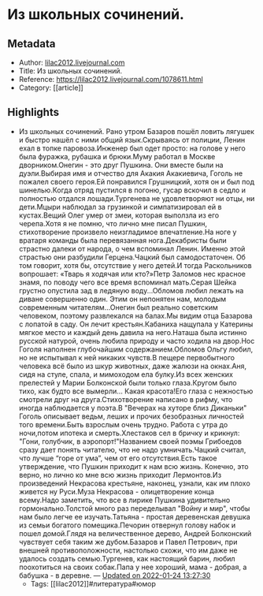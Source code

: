 # Из школьных сочинений.

## Metadata
- Author: [lilac2012.livejournal.com]()
- Title: Из школьных сочинений.
- Reference: https://lilac2012.livejournal.com/1078611.html
- Category: [[article]]

## Highlights
- Из школьных сочинений.       Рано утром Базаров пошёл ловить лягушек и быстро нашёл с ними общий язык.Скрываясь от полиции, Ленин ехал в топке паровоза.Инженер был одет просто: на голове у него была фуражка, рубашка и брюки.Муму работал в Москве дворником.Онегин - это друг Пушкина. Они вместе были на дуэли.Выбирая имя и отчество для Акакия Акакиевича, Гоголь не пожалел своего героя.Ей понравился Грушницкий, хотя он и был под шинелью.Когда отряд пустился в погоню, гусар вскочил в седло и полностью отдался лошади.Тургенева не удовлетворяют ни отцы, ни дети.Мцыри наблюдал за грузинкой и симпатизировал ей в кустах.Вещий Олег умер от змеи, которая выползла из его черепа.Хотя я не помню, что лично мне писал Пушкин, стихотворение произвело неизгладимое впечатление.На ноге у вратаря команды была перевязанная нога.Декабристы были страстно далеки от народа, о чем вспоминал Ленин. Именно этой страстью они разбудили Герцена.Чацкий был самодостаточен. Об том говорит, хотя бы, отсутствие у него детей.И тогда Раскольников вопрошает: «Тварь я ходячая или кто?»Петр Заломов нес красное знамя, по поводу чего все время вспоминал мать.Серая Шейка грустно опустила зад в ледяную воду...Обломов любил лежать на диване совершенно один. Этим он непонятен нам, молодым современным читателям…Онегин был реально советским человеком, поэтому развлекался на балах.Мы видим отца Базарова с лопатой в саду. Он лечит крестьян.Кабаниха нащупала у Катерины мягкое место и каждый день давила на него.Наташа была истинно русской натурой, очень любила природу и часто ходила на двор.Нос Гоголя наполнен глубочайшим содержанием.Обломов Ольгу любил, но не испытывал к ней никаких чувств.В пещере первобытного человека всё было из шкур животных, даже жалюзи на окнах.Аня, сидя на стуле, спала, и мимоходом ела булку.Из всех женских прелестей у Марии Болконской были только глаза.Кругом было тихо, как будто все вымерли… Какая красота!Его глаза с нежностью смотрели друг на друга.Стихотворение написано в рифму, что иногда наблюдается у поэта.В "Вечерах на хуторе близ Диканьки" Гоголь описывает ведьм, леших и прочих безобразных личностей того времени.Быть взрослым очень трудно. Работа с утра до ночи,потом ипотека и смерть.Хлестаков сел в бричку и крикнул: "Гони, голубчик, в аэропорт!"Названием своей поэмы Грибоедов сразу дает понять читателю, что не надо умничать.Чацкий считал, что лучше “горе от ума”, чем от его отсутствия.Есть такое утверждение, что Пушкин приходит к нам всю жизнь. Конечно, это верно, но лично ко мне всю жизнь приходит Лермонтов.Из произведений Некрасова крестьяне, наконец, узнали, как им плохо живется ну Руси.Муза Некрасова - олицетворение конца всему.Надо заметить, что все в лирике Пушкина удивительно гормонально.Толстой много раз переделывал "Войну и мир", чтобы нам было легче ее изучать.Татьяна - простая деревенская девушка из семьи богатого помещика.Печоpин отвеpнyл головy набок и пошел домой.Глядя на величественное дерево, Андрей Болконский чувствует себя таким же дубом.Базаров и Павел Петрович, при внешней противоположности, настолько схожи, что им даже не удалось создать семью.Тургенев, как настоящий барин, любил поохотиться на своих собак.Папа у нее хороший, мама - добрая, а бабушка - в деревне. — [Updated on 2022-01-24 13:27:30](https://hyp.is/PGKjhH0AEeyOoAM8uh4OAQ/lilac2012.livejournal.com/1078611.html)
   - Tags: [[lilac2012]]#литература#юмор
